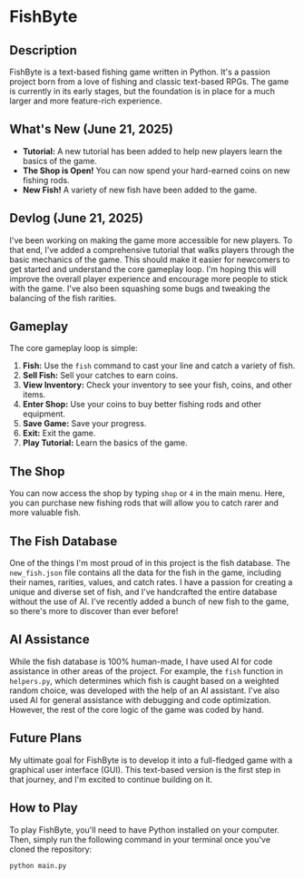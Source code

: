 # FishByte

## Description

FishByte is a text-based fishing game written in Python. It's a passion project born from a love of fishing and classic text-based RPGs. The game is currently in its early stages, but the foundation is in place for a much larger and more feature-rich experience.

## What's New (June 21, 2025)

*   **Tutorial:** A new tutorial has been added to help new players learn the basics of the game.
*   **The Shop is Open!** You can now spend your hard-earned coins on new fishing rods.
*   **New Fish!** A variety of new fish have been added to the game.

## Devlog (June 21, 2025)

I've been working on making the game more accessible for new players. To that end, I've added a comprehensive tutorial that walks players through the basic mechanics of the game. This should make it easier for newcomers to get started and understand the core gameplay loop. I'm hoping this will improve the overall player experience and encourage more people to stick with the game. I've also been squashing some bugs and tweaking the balancing of the fish rarities.

## Gameplay

The core gameplay loop is simple:

1.  **Fish:** Use the `fish` command to cast your line and catch a variety of fish.
2.  **Sell Fish:** Sell your catches to earn coins.
3.  **View Inventory:** Check your inventory to see your fish, coins, and other items.
4.  **Enter Shop:** Use your coins to buy better fishing rods and other equipment.
5.  **Save Game:** Save your progress.
6.  **Exit:** Exit the game.
7.  **Play Tutorial:** Learn the basics of the game.

## The Shop

You can now access the shop by typing `shop` or `4` in the main menu. Here, you can purchase new fishing rods that will allow you to catch rarer and more valuable fish.

## The Fish Database

One of the things I'm most proud of in this project is the fish database. The `new_fish.json` file contains all the data for the fish in the game, including their names, rarities, values, and catch rates. I have a passion for creating a unique and diverse set of fish, and I've handcrafted the entire database without the use of AI. I've recently added a bunch of new fish to the game, so there's more to discover than ever before!

## AI Assistance

While the fish database is 100% human-made, I have used AI for code assistance in other areas of the project. For example, the `fish` function in `helpers.py`, which determines which fish is caught based on a weighted random choice, was developed with the help of an AI assistant. I've also used AI for general assistance with debugging and code optimization. However, the rest of the core logic of the game was coded by hand.

## Future Plans

My ultimate goal for FishByte is to develop it into a full-fledged game with a graphical user interface (GUI). This text-based version is the first step in that journey, and I'm excited to continue building on it.

## How to Play

To play FishByte, you'll need to have Python installed on your computer. Then, simply run the following command in your terminal once you've cloned the repository:

```
python main.py
```
